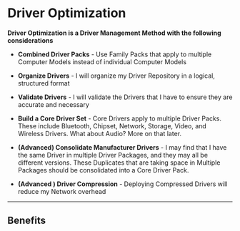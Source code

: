 # Driver Optimization

**Driver Optimization is a Driver Management Method with the following considerations**

* **Combined Driver Packs** - Use Family Packs that apply to multiple Computer Models instead of individual Computer Models

* **Organize Drivers** - I will organize my Driver Repository in a logical, structured format

* **Validate Drivers**  - I will validate the Drivers that I have to ensure they are accurate and necessary

* **Build a Core Driver Set** - Core Drivers apply to multiple Driver Packs.  These include Bluetooth, Chipset, Network, Storage, Video, and Wireless Drivers.  What about Audio?  More on that later.

* **\(Advanced\) Consolidate Manufacturer Drivers** - I may find that I have the same Driver in multiple Driver Packages, and they may all be different versions.  These Duplicates that are taking space in Multiple Packages should be consolidated into a Core Driver Pack.

* **\(Advanced \) Driver Compression** - Deploying Compressed Drivers will reduce my Network overhead

---

## Benefits



